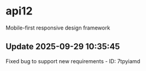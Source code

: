 # api12
Mobile-first responsive design framework

## Update 2025-09-29 10:35:45
Fixed bug to support new requirements - ID: 7tpyiamd

